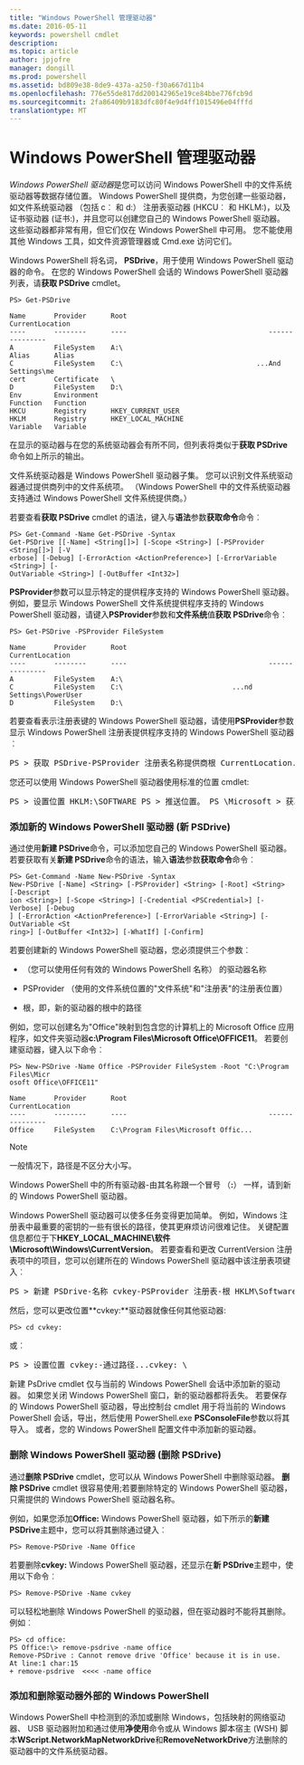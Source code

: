 ```yaml
---
title: "Windows PowerShell 管理驱动器"
ms.date: 2016-05-11
keywords: powershell cmdlet
description: 
ms.topic: article
author: jpjofre
manager: dongill
ms.prod: powershell
ms.assetid: bd809e38-8de9-437a-a250-f30a667d11b4
ms.openlocfilehash: 776e55de817dd200142965e19ce84bbe776fcb9d
ms.sourcegitcommit: 2fa86409b9183dfc80f4e9d4ff1015496e04fffd
translationtype: MT
---
```

# Windows PowerShell 管理驱动器
*Windows PowerShell 驱动器*是您可以访问 Windows PowerShell 中的文件系统驱动器等数据存储位置。 Windows PowerShell 提供商，为您创建一些驱动器，如文件系统驱动器 （包括 c︰ 和 d:） 注册表驱动器 (HKCU︰ 和 HKLM:)，以及证书驱动器 (证书:)，并且您可以创建您自己的 Windows PowerShell 驱动器。 这些驱动器都非常有用，但它们仅在 Windows PowerShell 中可用。 您不能使用其他 Windows 工具，如文件资源管理器或 Cmd.exe 访问它们。

Windows PowerShell 将名词， **PSDrive**，用于使用 Windows PowerShell 驱动器的命令。 在您的 Windows PowerShell 会话的 Windows PowerShell 驱动器列表，请**获取 PSDrive** cmdlet。

```
PS> Get-PSDrive

Name       Provider      Root                                   CurrentLocation
----       --------      ----                                   ---------------
A          FileSystem    A:\
Alias      Alias
C          FileSystem    C:\                                 ...And Settings\me
cert       Certificate   \
D          FileSystem    D:\
Env        Environment
Function   Function
HKCU       Registry      HKEY_CURRENT_USER
HKLM       Registry      HKEY_LOCAL_MACHINE
Variable   Variable
```

在显示的驱动器与在您的系统驱动器会有所不同，但列表将类似于**获取 PSDrive**命令如上所示的输出。

文件系统驱动器是 Windows PowerShell 驱动器子集。 您可以识别文件系统驱动器通过提供商列中的文件系统项。 （Windows PowerShell 中的文件系统驱动器支持通过 Windows PowerShell 文件系统提供商。）

若要查看**获取 PSDrive** cmdlet 的语法，键入与**语法**参数**获取命令**命令︰

```
PS> Get-Command -Name Get-PSDrive -Syntax
Get-PSDrive [[-Name] <String[]>] [-Scope <String>] [-PSProvider <String[]>] [-V
erbose] [-Debug] [-ErrorAction <ActionPreference>] [-ErrorVariable <String>] [-
OutVariable <String>] [-OutBuffer <Int32>]
```

**PSProvider**参数可以显示特定的提供程序支持的 Windows PowerShell 驱动器。 例如，要显示 Windows PowerShell 文件系统提供程序支持的 Windows PowerShell 驱动器，请键入**PSProvider**参数和**文件系统**值**获取 PSDrive**命令︰

```
PS> Get-PSDrive -PSProvider FileSystem

Name       Provider      Root                                   CurrentLocation
----       --------      ----                                   ---------------
A          FileSystem    A:\
C          FileSystem    C:\                           ...nd Settings\PowerUser
D          FileSystem    D:\
```

若要查看表示注册表键的 Windows PowerShell 驱动器，请使用**PSProvider**参数显示 Windows PowerShell 注册表提供程序支持的 Windows PowerShell 驱动器︰

<pre>PS > 获取 PSDrive-PSProvider 注册表名称提供商根 CurrentLocation......---...HKCU 注册表 HKEY_CURRENT_USER HKLM 注册表 HKEY_LOCAL_MACHINE</pre>

您还可以使用 Windows PowerShell 驱动器使用标准的位置 cmdlet:

<pre>PS > 设置位置 HKLM:\SOFTWARE PS > 推送位置。 PS \Microsoft > 获取位置路径...HKLM:\SOFTWARE\Microsoft</pre>

### 添加新的 Windows PowerShell 驱动器 (新 PSDrive)
通过使用**新建 PSDrive**命令，可以添加您自己的 Windows PowerShell 驱动器。 若要获取有关**新建 PSDrive**命令的语法，输入**语法**参数**获取命令**命令︰

```
PS> Get-Command -Name New-PSDrive -Syntax
New-PSDrive [-Name] <String> [-PSProvider] <String> [-Root] <String> [-Descript
ion <String>] [-Scope <String>] [-Credential <PSCredential>] [-Verbose] [-Debug
] [-ErrorAction <ActionPreference>] [-ErrorVariable <String>] [-OutVariable <St
ring>] [-OutBuffer <Int32>] [-WhatIf] [-Confirm]
```

若要创建新的 Windows PowerShell 驱动器，您必须提供三个参数︰

-   （您可以使用任何有效的 Windows PowerShell 名称） 的驱动器名称

-   PSProvider （使用的文件系统位置的"文件系统"和"注册表"的注册表位置）

-   根，即，新的驱动器的根中的路径

例如，您可以创建名为"Office"映射到包含您的计算机上的 Microsoft Office 应用程序，如文件夹驱动器**c:\\Program Files\\Microsoft Office\\OFFICE11**。 若要创建驱动器，键入以下命令︰

```
PS> New-PSDrive -Name Office -PSProvider FileSystem -Root "C:\Program Files\Micr
osoft Office\OFFICE11"

Name       Provider      Root                                   CurrentLocation
----       --------      ----                                   ---------------
Office     FileSystem    C:\Program Files\Microsoft Offic...
```

> [!NOTE]
> 一般情况下，路径是不区分大小写。

Windows PowerShell 中的所有驱动器-由其名称跟一个冒号 （**:**） 一样，请到新的 Windows PowerShell 驱动器。

Windows PowerShell 驱动器可以使多任务变得更加简单。 例如，Windows 注册表中最重要的密钥的一些有很长的路径，使其更麻烦访问很难记住。 关键配置信息都位于下**HKEY_LOCAL_MACHINE\\软件\\Microsoft\\Windows\\CurrentVersion**。 若要查看和更改 CurrentVersion 注册表项中的项目，您可以创建所在的 Windows PowerShell 驱动器中该注册表项键入︰

<pre>PS > 新建 PSDrive-名称 cvkey-PSProvider 注册表-根 HKLM\Software\Microsoft\W indows\CurrentVersion 名称提供商根 CurrentLocation............cvkey 注册表 HKLM\Software\Microsoft\Windows\..</pre>

然后，您可以更改位置**cvkey:**驱动器就像任何其他驱动器:

`PS> cd cvkey:`

或︰

<pre>PS > 设置位置 cvkey:-通过路径...cvkey: \</pre>

新建 PsDrive cmdlet 仅与当前的 Windows PowerShell 会话中添加新的驱动器。 如果您关闭 Windows PowerShell 窗口，新的驱动器都将丢失。 若要保存的 Windows PowerShell 驱动器，导出控制台 cmdlet 用于将当前的 Windows PowerShell 会话，导出，然后使用 PowerShell.exe **PSConsoleFile**参数以将其导入。 或者，您的 Windows PowerShell 配置文件中添加新的驱动器。

### 删除 Windows PowerShell 驱动器 (删除 PSDrive)
通过**删除 PSDrive** cmdlet，您可以从 Windows PowerShell 中删除驱动器。 **删除 PSDrive** cmdlet 很容易使用;若要删除特定的 Windows PowerShell 驱动器，只需提供的 Windows PowerShell 驱动器名称。

例如，如果您添加**Office:** Windows PowerShell 驱动器，如下所示的**新建 PSDrive**主题中，您可以将其删除通过键入︰

```
PS> Remove-PSDrive -Name Office
```

若要删除**cvkey:** Windows PowerShell 驱动器，还显示在**新 PSDrive**主题中，使用以下命令︰

```
PS> Remove-PSDrive -Name cvkey
```

可以轻松地删除 Windows PowerShell 的驱动器，但在驱动器时不能将其删除。 例如︰

```
PS> cd office:
PS Office:\> remove-psdrive -name office
Remove-PSDrive : Cannot remove drive 'Office' because it is in use.
At line:1 char:15
+ remove-psdrive  <<<< -name office
```

### 添加和删除驱动器外部的 Windows PowerShell
Windows PowerShell 中检测到的添加或删除 Windows，包括映射的网络驱动器、 USB 驱动器附加和通过使用**净使用**命令或从 Windows 脚本宿主 (WSH) 脚本**WScript.NetworkMapNetworkDrive**和**RemoveNetworkDrive**方法删除的驱动器中的文件系统驱动器。

